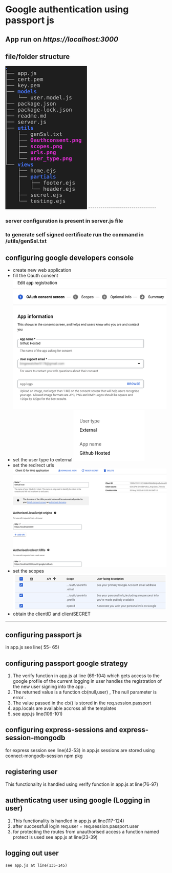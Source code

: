 <h1>Google authentication using passport js</h1>
<h2>App run on <em>https://localhost:3000</em></h2>

## file/folder structure
<img src="/utils/google.png" />
---------------------------------

### server configuration is present in server.js file
### to generate self signed certificate run the command in /utils/genSsl.txt
## configuring google developers console

* create new web application
* fill the Oauth consent
    <img src="/utils/Oauthconsent.png" />
* set the user type to external
    <img src="/utils/user_type.png" />
* set the redirect urls
    <img src="/utils/urls.png" />
* set the scopes
    <img src="/utils/scopes.png" />
* obtain the clientID and clientSECRET
-------------------------
## configuring passport js
<p>
    in app.js see line( 55- 65)
</p>

## configuring passport google strategy
<p>

1. The verify function in app.js at line (69-104) which gets access to the google profile of the current logging in user handles the registration of the new user signing into the app .
2. The returned value is a function cb(null,user)  , The null parameter is error . 
3. The value passed in the cb() is stored in the req.session.passport
4. app.locals are available accross all the templates
5. see app.js line(106-101)
</p>

## configuring express-sessions and express-session-mongodb
<p>
    for express session see line(42-53) in app.js
    sessions are stored using connect-mongodb-session npm pkg
</p>

## registering user

<p>
    This functionality is handled using verify function in app.js at line(76-97)
</p>

## authenticatng user using google (Logging in user)

<p>

1. This functionality is handled in app.js at line(117-124)
2. after successfull login req.user = req.session.passport.user
3. for protecting the routes from unauthorised access a function named protect is used see app.js at line(23-39)
</p>



## logging out user
    see app.js at line(135-145)